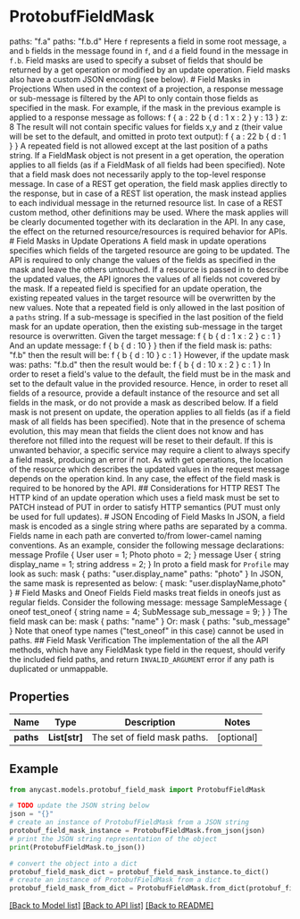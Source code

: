 # ProtobufFieldMask

paths: \"f.a\"     paths: \"f.b.d\"  Here `f` represents a field in some root message, `a` and `b` fields in the message found in `f`, and `d` a field found in the message in `f.b`.  Field masks are used to specify a subset of fields that should be returned by a get operation or modified by an update operation. Field masks also have a custom JSON encoding (see below).  # Field Masks in Projections  When used in the context of a projection, a response message or sub-message is filtered by the API to only contain those fields as specified in the mask. For example, if the mask in the previous example is applied to a response message as follows:      f {       a : 22       b {         d : 1         x : 2       }       y : 13     }     z: 8  The result will not contain specific values for fields x,y and z (their value will be set to the default, and omitted in proto text output):       f {       a : 22       b {         d : 1       }     }  A repeated field is not allowed except at the last position of a paths string.  If a FieldMask object is not present in a get operation, the operation applies to all fields (as if a FieldMask of all fields had been specified).  Note that a field mask does not necessarily apply to the top-level response message. In case of a REST get operation, the field mask applies directly to the response, but in case of a REST list operation, the mask instead applies to each individual message in the returned resource list. In case of a REST custom method, other definitions may be used. Where the mask applies will be clearly documented together with its declaration in the API.  In any case, the effect on the returned resource/resources is required behavior for APIs.  # Field Masks in Update Operations  A field mask in update operations specifies which fields of the targeted resource are going to be updated. The API is required to only change the values of the fields as specified in the mask and leave the others untouched. If a resource is passed in to describe the updated values, the API ignores the values of all fields not covered by the mask.  If a repeated field is specified for an update operation, the existing repeated values in the target resource will be overwritten by the new values. Note that a repeated field is only allowed in the last position of a `paths` string.  If a sub-message is specified in the last position of the field mask for an update operation, then the existing sub-message in the target resource is overwritten. Given the target message:      f {       b {         d : 1         x : 2       }       c : 1     }  And an update message:      f {       b {         d : 10       }     }  then if the field mask is:   paths: \"f.b\"  then the result will be:      f {       b {         d : 10       }       c : 1     }  However, if the update mask was:   paths: \"f.b.d\"  then the result would be:      f {       b {         d : 10         x : 2       }       c : 1     }  In order to reset a field's value to the default, the field must be in the mask and set to the default value in the provided resource. Hence, in order to reset all fields of a resource, provide a default instance of the resource and set all fields in the mask, or do not provide a mask as described below.  If a field mask is not present on update, the operation applies to all fields (as if a field mask of all fields has been specified). Note that in the presence of schema evolution, this may mean that fields the client does not know and has therefore not filled into the request will be reset to their default. If this is unwanted behavior, a specific service may require a client to always specify a field mask, producing an error if not.  As with get operations, the location of the resource which describes the updated values in the request message depends on the operation kind. In any case, the effect of the field mask is required to be honored by the API.  ## Considerations for HTTP REST  The HTTP kind of an update operation which uses a field mask must be set to PATCH instead of PUT in order to satisfy HTTP semantics (PUT must only be used for full updates).  # JSON Encoding of Field Masks  In JSON, a field mask is encoded as a single string where paths are separated by a comma. Fields name in each path are converted to/from lower-camel naming conventions.  As an example, consider the following message declarations:      message Profile {       User user = 1;       Photo photo = 2;     }     message User {       string display_name = 1;       string address = 2;     }  In proto a field mask for `Profile` may look as such:      mask {       paths: \"user.display_name\"       paths: \"photo\"     }  In JSON, the same mask is represented as below:      {       mask: \"user.displayName,photo\"     }  # Field Masks and Oneof Fields  Field masks treat fields in oneofs just as regular fields. Consider the following message:      message SampleMessage {       oneof test_oneof {         string name = 4;         SubMessage sub_message = 9;       }     }  The field mask can be:      mask {       paths: \"name\"     }  Or:      mask {       paths: \"sub_message\"     }  Note that oneof type names (\"test_oneof\" in this case) cannot be used in paths.  ## Field Mask Verification  The implementation of the all the API methods, which have any FieldMask type field in the request, should verify the included field paths, and return `INVALID_ARGUMENT` error if any path is duplicated or unmappable.

## Properties

Name | Type | Description | Notes
------------ | ------------- | ------------- | -------------
**paths** | **List[str]** | The set of field mask paths. | [optional] 

## Example

```python
from anycast.models.protobuf_field_mask import ProtobufFieldMask

# TODO update the JSON string below
json = "{}"
# create an instance of ProtobufFieldMask from a JSON string
protobuf_field_mask_instance = ProtobufFieldMask.from_json(json)
# print the JSON string representation of the object
print(ProtobufFieldMask.to_json())

# convert the object into a dict
protobuf_field_mask_dict = protobuf_field_mask_instance.to_dict()
# create an instance of ProtobufFieldMask from a dict
protobuf_field_mask_from_dict = ProtobufFieldMask.from_dict(protobuf_field_mask_dict)
```
[[Back to Model list]](../README.md#documentation-for-models) [[Back to API list]](../README.md#documentation-for-api-endpoints) [[Back to README]](../README.md)


